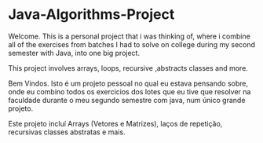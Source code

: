 # Java-Algorithms-Project

Welcome.
This is a personal project that i was thinking of, where i combine all of the exercises from batches I had to solve on college during 
my second semester with Java, into one big project.

This project involves arrays, loops, recursive ,abstracts classes and more.

Bem Vindos.
Isto é um projeto pessoal no qual eu estava pensando sobre, onde eu combino todos os exercicios dos lotes que eu tive que resolver na
faculdade durante o meu segundo semestre com java, num único grande projeto.

Este projeto incluí Arrays (Vetores e Matrizes), laços de repetição, recursivas classes abstratas e mais.
